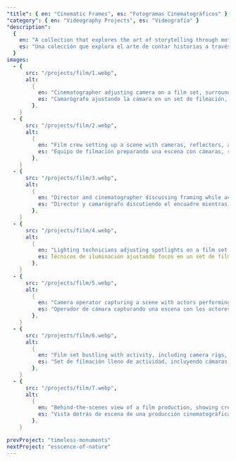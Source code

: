 ```yaml
---
"title": { en: "Cinematic Frames", es: "Fotogramas Cinematográficos" }
"category": { en: "Videography Projects", es: "Videografía" }
"description":
  {
    en: "A collection that explores the art of storytelling through motion and stills, showcasing the craft of cinematography. Each frame captures atmosphere, rhythm, and visual narrative, blending technical precision with creative vision to bring stories to life.",
    es: "Una colección que explora el arte de contar historias a través del movimiento y las imágenes fijas, mostrando la destreza de la cinematografía. Cada fotograma captura la atmósfera, el ritmo y la narrativa visual, combinando precisión técnica con visión creativa para dar vida a las historias.",
  }
images:
  - {
      src: "/projects/film/1.webp",
      alt:
        {
          en: "Cinematographer adjusting camera on a film set, surrounded by lighting equipment and crew members.",
          es: "Camarógrafo ajustando la cámara en un set de filmación, rodeado de iluminación y miembros del equipo.",
        },
    }
  - {
      src: "/projects/film/2.webp",
      alt:
        {
          en: "Film crew setting up a scene with cameras, reflectors, and props, preparing for a shot.",
          es: "Equipo de filmación preparando una escena con cámaras, reflectores y utilería, listos para grabar.",
        },
    }
  - {
      src: "/projects/film/3.webp",
      alt:
        {
          en: "Director and cinematographer discussing framing while actors get ready in the background.",
          es: "Director y camarógrafo discutiendo el encuadre mientras los actores se preparan en el fondo.",
        },
    }
  - {
      src: "/projects/film/4.webp",
      alt:
        {
          en: "Lighting technicians adjusting spotlights on a film set as the crew prepares for filming.",
          es: Técnicos de iluminación ajustando focos en un set de filmación mientras el equipo se prepara para grabar.",
        },
    }
  - {
      src: "/projects/film/5.webp",
      alt:
        {
          en: "Camera operator capturing a scene with actors performing, with crew monitoring the shot.",
          es: "Operador de cámara capturando una escena con los actores actuando, mientras el equipo supervisa la toma.",
        },
    }
  - {
      src: "/projects/film/6.webp",
      alt:
        {
          en: "Film set bustling with activity, including camera rigs, lighting setups, and production staff.",
          es: "Set de filmación lleno de actividad, incluyendo cámaras, iluminación y personal de producción.",
        },
    }
  - {
      src: "/projects/film/7.webp",
      alt:
        {
          en: "Behind-the-scenes view of a film production, showing crew coordinating equipment and actors.",
          es: "Vista detrás de escena de una producción cinematográfica, mostrando al equipo coordinando el equipo y a los actores.",
        },
    }

prevProject: "timeless-monuments"
nextProject: "esscence-of-nature"
---
```


